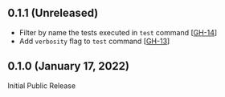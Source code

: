
## 0.1.1 (Unreleased)

- Filter by name the tests executed in `test` command [[GH-14](https://github.com/umbracle/greenhouse/issues/14)]
- Add `verbosity` flag to `test` command [[GH-13](https://github.com/umbracle/greenhouse/issues/13)]

## 0.1.0 (January 17, 2022)

Initial Public Release
